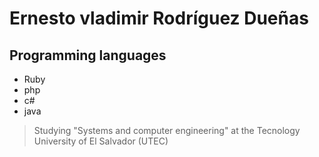 # Ernesto vladimir Rodríguez Dueñas

## Programming languages
* Ruby
* php
* c#
* java

> Studying "Systems and computer engineering" at the Tecnology University of El Salvador (UTEC)

